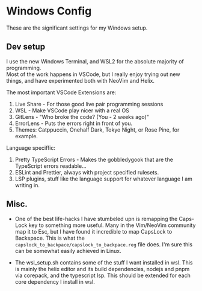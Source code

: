 # Windows Config

These are the significant settings for my Windows setup.

## Dev setup
I use the new Windows Terminal, and WSL2 for the absolute majority of programming. <br/>
Most of the work happens in VSCode, but I really enjoy trying out new things, and have experimented both with NeoVim and Helix. <br/>


The most important VSCode Extensions are:
1. Live Share - For those good live pair programming sessions
2. WSL - Make VSCode play nicer with a real OS
3. GitLens - "Who broke the code? (You - 2 weeks ago)"
4. ErrorLens - Puts the errors right in front of you.
4. Themes: Catppuccin, Onehalf Dark, Tokyo Night, or Rose Pine, for example.


Language speciffic:
1. Pretty TypeScript Errors - Makes the gobbledygook that are the TypeScript errors readable...
2. ESLint and Prettier, always with project specified rulesets.
3. LSP plugins, stuff like the language support for whatever language I am writing in.

## Misc.
* One of the best life-hacks I have stumbeled upn is remapping the Caps-Lock key to something more useful. Many in the Vim/NeoVim community map it to Esc, but I have found it incredible to map CapsLock to Backspace.
This is what the `capslock_to_backpace/capslock_to_backpace.reg` file does. I'm sure this can be somewhat easily achieved in Linux.

* The wsl_setup.sh contains some of the stuff I want installed in wsl. This is mainly the helix editor and its build dependencies, nodejs and pnpm via corepack, and the typescript lsp. This should be extended for each core dependency I install in wsl.